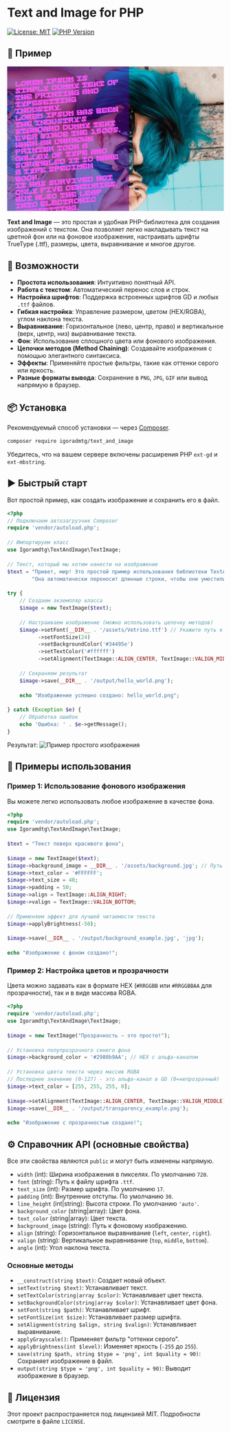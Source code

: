 # Text and Image for PHP

[![License: MIT](https://img.shields.io/badge/License-MIT-yellow.svg)](https://opensource.org/licenses/MIT)
[![PHP Version](https://img.shields.io/badge/php-%3E%3D7.2-8892BF.svg)](https://www.php.net/)

## 🚀 Пример
![alt text](examples/2_Advanced_1.jpg "Example image")

**Text and Image** — это простая и удобная PHP-библиотека для создания изображений с текстом. Она позволяет легко накладывать текст на цветной фон или на фоновое изображение, настраивать шрифты TrueType (.ttf), размеры, цвета, выравнивание и многое другое.

## 🚀 Возможности

-   **Простота использования**: Интуитивно понятный API.
-   **Работа с текстом**: Автоматический перенос слов и строк.
-   **Настройка шрифтов**: Поддержка встроенных шрифтов GD и любых `.ttf` файлов.
-   **Гибкая настройка**: Управление размером, цветом (HEX/RGBA), углом наклона текста.
-   **Выравнивание**: Горизонтальное (лево, центр, право) и вертикальное (верх, центр, низ) выравнивание текста.
-   **Фон**: Использование сплошного цвета или фонового изображения.
-   **Цепочки методов (Method Chaining)**: Создавайте изображения с помощью элегантного синтаксиса.
-   **Эффекты**: Применяйте простые фильтры, такие как оттенки серого или яркость.
-   **Разные форматы вывода**: Сохранение в `PNG`, `JPG`, `GIF` или вывод напрямую в браузер.

## 📦 Установка

Рекомендуемый способ установки — через [Composer](https://getcomposer.org/).

```bash
composer require igoradmtg/text_and_image
```

Убедитесь, что на вашем сервере включены расширения PHP `ext-gd` и `ext-mbstring`.

## ▶️ Быстрый старт

Вот простой пример, как создать изображение и сохранить его в файл.

```php
<?php
// Подключаем автозагрузчик Composer
require 'vendor/autoload.php';

// Импортируем класс
use Igoramdtg\TextAndImage\TextImage;

// Текст, который мы хотим нанести на изображение
$text = "Привет, мир! Это простой пример использования библиотеки TextAndImage. " .
        "Она автоматически переносит длинные строки, чтобы они уместились в заданную ширину.";

try {
    // Создаем экземпляр класса
    $image = new TextImage($text);

    // Настраиваем изображение (можно использовать цепочку методов)
    $image->setFont(__DIR__ . '/assets/Vetrino.ttf') // Укажите путь к вашему .ttf файлу
          ->setFontSize(24)
          ->setBackgroundColor('#34495e')
          ->setTextColor('#ffffff')
          ->setAlignment(TextImage::ALIGN_CENTER, TextImage::VALIGN_MIDDLE);

    // Сохраняем результат
    $image->save(__DIR__ . '/output/hello_world.png');

    echo "Изображение успешно создано: hello_world.png";

} catch (Exception $e) {
    // Обработка ошибок
    echo 'Ошибка: ' . $e->getMessage();
}

```

Результат:
![Пример простого изображения](https://i.imgur.com/k6lP09B.png)

## 📖 Примеры использования

### Пример 1: Использование фонового изображения

Вы можете легко использовать любое изображение в качестве фона.

```php
<?php
require 'vendor/autoload.php';
use Igoramdtg\TextAndImage\TextImage;

$text = "Текст поверх красивого фона";

$image = new TextImage($text);
$image->background_image = __DIR__ . '/assets/background.jpg'; // Путь к фону
$image->text_color = '#FFFFFF';
$image->text_size = 40;
$image->padding = 50;
$image->align = TextImage::ALIGN_RIGHT;
$image->valign = TextImage::VALIGN_BOTTOM;

// Применяем эффект для лучшей читаемости текста
$image->applyBrightness(-50); 

$image->save(__DIR__ . '/output/background_example.jpg', 'jpg');

echo "Изображение с фоном создано!";
```

### Пример 2: Настройка цветов и прозрачности

Цвета можно задавать как в формате HEX (`#RRGGBB` или `#RRGGBBAA` для прозрачности), так и в виде массива RGBA.

```php
<?php
require 'vendor/autoload.php';
use Igoramdtg\TextAndImage\TextImage;

$image = new TextImage("Прозрачность — это просто!");

// Установка полупрозрачного синего фона
$image->background_color = '#2980b9AA'; // HEX с альфа-каналом

// Установка цвета текста через массив RGBA
// Последнее значение (0-127) - это альфа-канал в GD (0=непрозрачный)
$image->text_color = [255, 255, 255, 0]; 

$image->setAlignment(TextImage::ALIGN_CENTER, TextImage::VALIGN_MIDDLE);
$image->save(__DIR__ . '/output/transparency_example.png');

echo "Изображение с прозрачностью создано!";
```

## ⚙️ Справочник API (основные свойства)

Все эти свойства являются `public` и могут быть изменены напрямую.

- `width` (int): Ширина изображения в пикселях. По умолчанию `720`.
- `font` (string): Путь к файлу шрифта `.ttf`.
- `text_size` (int): Размер шрифта. По умолчанию `17`.
- `padding` (int): Внутренние отступы. По умолчанию `30`.
- `line_height` (int|string): Высота строки. По умолчанию `'auto'`.
- `background_color` (string|array): Цвет фона.
- `text_color` (string|array): Цвет текста.
- `background_image` (string): Путь к фоновому изображению.
- `align` (string): Горизонтальное выравнивание (`left`, `center`, `right`).
- `valign` (string): Вертикальное выравнивание (`top`, `middle`, `bottom`).
- `angle` (int): Угол наклона текста.

### Основные методы

- `__construct(string $text)`: Создает новый объект.
- `setText(string $text)`: Устанавливает текст.
- `setTextColor(string|array $color)`: Устанавливает цвет текста.
- `setBackgroundColor(string|array $color)`: Устанавливает цвет фона.
- `setFont(string $path)`: Устанавливает шрифт.
- `setFontSize(int $size)`: Устанавливает размер шрифта.
- `setAlignment(string $align, string $valign)`: Устанавливает выравнивание.
- `applyGrayscale()`: Применяет фильтр "оттенки серого".
- `applyBrightness(int $level)`: Изменяет яркость (`-255` до `255`).
- `save(string $path, string $type = 'png', int $quality = 90)`: Сохраняет изображение в файл.
- `output(string $type = 'png', int $quality = 90)`: Выводит изображение в браузер.

## 📜 Лицензия

Этот проект распространяется под лицензией MIT. Подробности смотрите в файле `LICENSE`.
